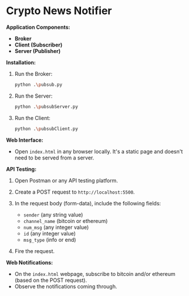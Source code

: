 # Crypto News Notifier

**Application Components:**
- **Broker**
- **Client (Subscriber)**
- **Server (Publisher)**

**Installation:**
1. Run the Broker:
    ```bash
    python .\pubsub.py
    ```

2. Run the Server:
    ```bash
    python .\pubsubServer.py
    ```

3. Run the Client:
    ```bash
    python .\pubsubClient.py
    ```

**Web Interface:**
- Open `index.html` in any browser locally. It's a static page and doesn't need to be served from a server.

**API Testing:**
1. Open Postman or any API testing platform.
2. Create a POST request to `http://localhost:5500`.
3. In the request body (form-data), include the following fields:
    - `sender` (any string value)
    - `channel_name` (bitcoin or ethereum)
    - `num_msg` (any integer value)
    - `id` (any integer value)
    - `msg_type` (info or end)

4. Fire the request.

**Web Notifications:**
- On the `index.html` webpage, subscribe to bitcoin and/or ethereum (based on the POST request).
- Observe the notifications coming through.

